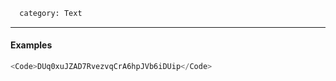 ```meta
  category: Text
```

---

#### Examples

```js
<Code>DUq0xuJZAD7RvezvqCrA6hpJVb6iDUip</Code>
```
